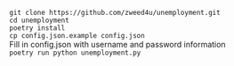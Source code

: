 `git clone https://github.com/zweed4u/unemployment.git`  
`cd unemployment`  
`poetry install`  
`cp config.json.example config.json`  
Fill in config.json with username and password information  
`poetry run python unemployment.py`
